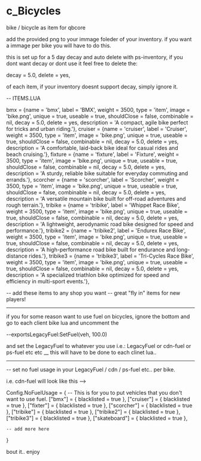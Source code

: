 # c_Bicycles
bike / bicycle as item for qbcore


add the provided png to your immage foleder of your inventory. if you want a immage per bike you will have to do this.

this is set up for a 5 day decay and auto delete with ps-inventory, if you dont want decay or dont use it feel free to delete the:

decay = 5.0, delete = yes,

of each item, if your inventory doesnt support decay, simply ignore it.


-- ITEMS.LUA

bmx = {name = 'bmx', label = 'BMX', weight = 3500, type = 'item', image = 'bike.png', unique = true, useable = true, shouldClose = false, combinable = nil, decay = 5.0, delete = yes, description = 'A compact, agile bike perfect for tricks and urban riding.'},
cruiser = {name = 'cruiser', label = 'Cruiser', weight = 3500, type = 'item', image = 'bike.png', unique = true, useable = true, shouldClose = false, combinable = nil, decay = 5.0, delete = yes, description = 'A comfortable, laid-back bike ideal for casual rides and beach cruising.'},
fixture = {name = 'fixture', label = 'Fixture', weight = 3500, type = 'item', image = 'bike.png', unique = true, useable = true, shouldClose = false, combinable = nil, decay = 5.0, delete = yes, description = 'A sturdy, reliable bike suitable for everyday commuting and errands.'},
scorcher = {name = 'scorcher', label = 'Scorcher', weight = 3500, type = 'item', image = 'bike.png', unique = true, useable = true, shouldClose = false, combinable = nil, decay = 5.0, delete = yes, description = 'A versatile mountain bike built for off-road adventures and rough terrain.'},
tribike = {name = 'tribike', label = 'Whippet Race Bike', weight = 3500, type = 'item', image = 'bike.png', unique = true, useable = true, shouldClose = false, combinable = nil, decay = 5.0, delete = yes, description = 'A lightweight, aerodynamic road bike designed for speed and performance.'},
tribike2 = {name = 'tribike2', label = 'Endurex Race Bike', weight = 3500, type = 'item', image = 'bike.png', unique = true, useable = true, shouldClose = false, combinable = nil, decay = 5.0, delete = yes, description = 'A high-performance road bike built for endurance and long-distance rides.'},
tribike3 = {name = 'tribike3', label = 'Tri-Cycles Race Bike', weight = 3500, type = 'item', image = 'bike.png', unique = true, useable = true, shouldClose = false, combinable = nil, decay = 5.0, delete = yes, description = 'A specialized triathlon bike optimized for speed and efficiency in multi-sport events.'},


-- add these items to any shop you want
-- great "fly in" items for new players!

***
if you for some reason want to use fuel on bicycles, ignore the bottom and go to each client bike lua and uncomment the 

--exportsLegacyFuel:SetFuel(veh, 100.0)

and set the LegacyFuel to whatever you use i.e.:
LegacyFuel or cdn-fuel or ps-fuel etc etc
__ this will have to be done to each clinet lua..
***

-- set no fuel usage in your LegacyFuel / cdn / ps-fuel etc.. per bike.

i.e. cdn-fuel will look like this -->

Config.NoFuelUsage = { -- This is for you to put vehicles that you don't want to use fuel.
    ["bmx"] = {
        blacklisted = true
    },
    ["cruiser"] = {
        blacklisted = true
    },
    ["fixter"] = {
        blacklisted = true
    },
    ["scorcher"] = {
        blacklisted = true
    },
    ["tribike"] = {
        blacklisted = true
    },
    ["tribike2"] = {
        blacklisted = true
    },
    ["tribike3"] = {
        blacklisted = true
    },
    ["skateboard"] = {
        blacklisted = true
    },

    -- add more here
}

bout it.. enjoy
